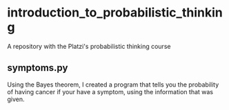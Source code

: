 # introduction_to_probabilistic_thinking
A repository with the Platzi's probabilistic thinking course

## symptoms.py

Using the Bayes theorem, I created a program that tells you the probability of having cancer if your have a symptom, using the information that was given.

